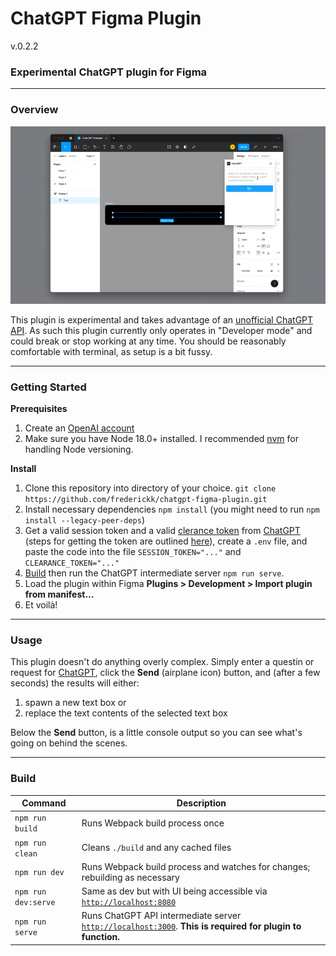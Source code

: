 # ChatGPT Figma Plugin

v.0.2.2

### Experimental ChatGPT plugin for Figma

---
### Overview

![Screen capture of ChatGPT Figma Plugin UI](./assets/chat-gpt-figma-plugin-simple.gif)

This plugin is experimental and takes advantage of an [unofficial ChatGPT API](https://github.com/transitive-bullshit/chatgpt-api). As such this plugin currently only operates in "Developer mode" and could break or stop working at any time. You should be reasonably comfortable with terminal, as setup is a bit fussy.


---
### Getting Started

**Prerequisites**

1. Create an [OpenAI account](https://auth0.openai.com/u/signup/)
2. Make sure you have Node 18.0+ installed. I recommended [nvm](https://github.com/nvm-sh/nvm#installing-and-updating) for handling Node versioning.

**Install**

1. Clone this repository into directory of your choice. `git clone https://github.com/frederickk/chatgpt-figma-plugin.git`
2. Install necessary dependencies `npm install` (you might need to run `npm install --legacy-peer-deps`)
3. Get a valid session token and a valid [clerance token](https://github.com/transitive-bullshit/chatgpt-api/issues/96) from [ChatGPT](https://chat.openai.com) (steps for getting the token are outlined [here](https://github.com/transitive-bullshit/chatgpt-api#session-tokens)), create a `.env` file, and paste the code into the file `SESSION_TOKEN="..."` and `CLEARANCE_TOKEN="..."`
3. [Build](#build) then run the ChatGPT intermediate server `npm run serve`.
4. Load the plugin within Figma **Plugins > Development > Import plugin from manifest...**
5. Et voilà!


---
### Usage

This plugin doesn't do anything overly complex. Simply enter a questin or request for [ChatGPT](https://chat.openai.com), click the **Send** (airplane icon) button, and (after a few seconds) the results will either:
1. spawn a new text box or
2. replace the text contents of the selected text box

Below the **Send** button, is a little console output so you can see what's going on behind the scenes.


---
### Build

| Command | Description |
| ------- | ----------- |
| `npm run build` | Runs Webpack build process once |
| `npm run clean` | Cleans `./build` and any cached files |
| `npm run dev`   | Runs Webpack build process and watches for changes; rebuilding as necessary |
| `npm run dev:serve` | Same as dev but with UI being accessible via [`http://localhost:8080`](http://localhost:8080) |
| `npm run serve` | Runs ChatGPT API intermediate server [`http://localhost:3000`](http://localhost:3000). **This is required for plugin to function.** |



